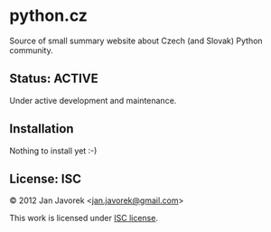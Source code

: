 
# python.cz

Source of small summary website about Czech (and Slovak) Python community.

## Status: ACTIVE

Under active development and maintenance.

## Installation

Nothing to install yet :-)

## License: ISC

© 2012 Jan Javorek &lt;<a
href="mailto:jan.javorek&#64;gmail.com">jan.javorek&#64;gmail.com</a>&gt;

This work is licensed under [ISC license](https://en.wikipedia.org/wiki/ISC_license).
